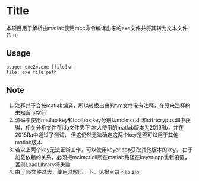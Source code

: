 # Title
本项目用于解析由matlab使用mcc命令编译出来的exe文件并将其转为文本文件(*.m)

## Usage
```
usage: exe2m.exe [file]\n
file: exe file path
```

## Note
1. 注释并不会被matlab编译，所以转换出来的*.m文件没有注释，在原来注释的未知留下空行
2. 源码中使用matlab key和toolbox key分别从mclmcr.dll和ctfrtcrypto.dll中获得，相关分析文件在ida文件夹下
   本人使用的matlab版本为2016Rb，并在2018Ra中通过了测试，
   但这仍然无法确定这两个key是否可以用于其他matlab版本
3. 若以上两个key无法正常工作，可以使用keyer.cpp获取其他版本的key，
   由于加载依赖的关系，必须把mclmcr.dll所在matlab路径在keyer.cpp重新设置，否则LoadLibrary将失败
4. 由于lib文件过大，使用时解压一下，见根目录下lib.zip
